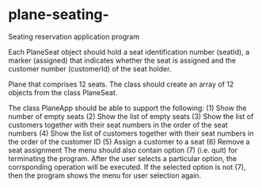 # plane-seating-
Seating reservation application program

Each PlaneSeat object should hold a seat identification number (seatId), a marker (assigned) that indicates whether the seat is assigned and the customer number (customerId) of the seat holder.

Plane that comprises 12 seats. The class should create an array of 12 objects from the class PlaneSeat.

The class PlaneApp should be able to support the following:
(1) Show the number of empty seats
(2) Show the list of empty seats
(3) Show the list of customers together with their seat numbers in the order of the seat numbers
(4) Show the list of customers together with their seat numbers in the order of the customer ID
(5) Assign a customer to a seat
(6) Remove a seat assignment
The menu should also contain option (7) (i.e. quit) for terminating the program. After the user
selects a particular option, the corrsponding operation will be executed. If the selected option is
not (7), then the program shows the menu for user selection again. 
